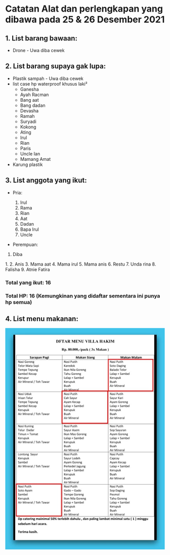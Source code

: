 # Catatan Alat dan perlengkapan yang dibawa pada 25 & 26 Desember 2021

## 1. List barang bawaan:

-  Drone - Uwa diba cewek

## 2. List barang supaya gak lupa:

-  Plastik sampah - Uwa diba cewek
-  list case hp waterproof khusus laki²
   -  Ganesha
   -  Ayah Racman
   -  Bang aat
   -  Bang dadan
   -  Devasha
   -  Ramah
   -  Suryadi
   -  Kokong
   -  Ating
   -  Irul
   -  Rian
   -  Paris
   -  Uncle Ian
   -  Mamang Amat
-  Karung plastik

## 3. List anggota yang ikut:

-  Pria:

   1. Irul
   2. Rama
   3. Rian
   4. Aat
   5. Dadan
   6. Bapa Irul
   7. Uncle

-  Perempuan:
<ol type="1">
<li>Diba</li>
</ol>
   1. 
   2. Anis
   3. Mama aat
   4. Mama irul
   5. Mama anis
   6. Restu
   7. Unda rina
   8. Falisha
   9. Atnie Fatira

### Total yang ikut: 16

### Total HP: 16 (Kemungkinan yang didaftar sementara ini punya hp semua)

## 4. List menu makanan:

![This is an image](list-makan.jpg)
